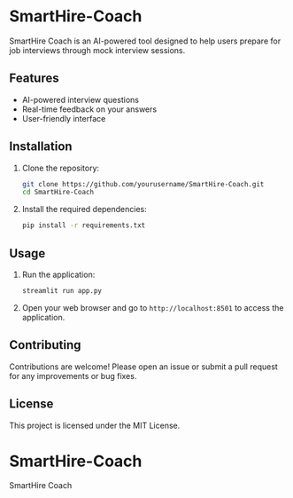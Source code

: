 # SmartHire-Coach

SmartHire Coach is an AI-powered tool designed to help users prepare for job interviews through mock interview sessions.

## Features

- AI-powered interview questions
- Real-time feedback on your answers
- User-friendly interface

## Installation

1. Clone the repository:
    ```sh
    git clone https://github.com/yourusername/SmartHire-Coach.git
    cd SmartHire-Coach
    ```

2. Install the required dependencies:
    ```sh
    pip install -r requirements.txt
    ```

## Usage

1. Run the application:
    ```sh
    streamlit run app.py
    ```

2. Open your web browser and go to `http://localhost:8501` to access the application.

## Contributing

Contributions are welcome! Please open an issue or submit a pull request for any improvements or bug fixes.

## License

This project is licensed under the MIT License.
# SmartHire-Coach
SmartHire Coach
